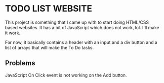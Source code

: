 # TODO LIST WEBSITE
This project is something that I came up with to start doing HTML/CSS based websites. It has a bit of JavaScript which does not work, lol. I'll make it work. 

For now, it basically contains a header with an input and a div button and a list of arrays that will make the To Do tasks. 

## Problems

JavaScript On Click event is not working on the Add button. 
